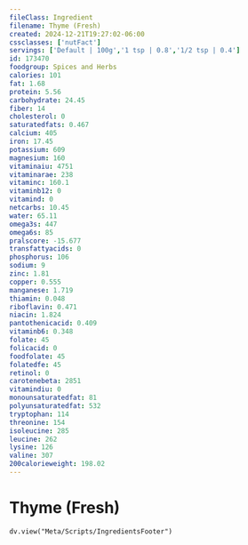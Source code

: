 ```yaml
---
fileClass: Ingredient
filename: Thyme (Fresh)
created: 2024-12-21T19:27:02-06:00
cssclasses: ['nutFact']
servings: ['Default | 100g','1 tsp | 0.8','1/2 tsp | 0.4']
id: 173470
foodgroup: Spices and Herbs
calories: 101
fat: 1.68
protein: 5.56
carbohydrate: 24.45
fiber: 14
cholesterol: 0
saturatedfats: 0.467
calcium: 405
iron: 17.45
potassium: 609
magnesium: 160
vitaminaiu: 4751
vitaminarae: 238
vitaminc: 160.1
vitaminb12: 0
vitamind: 0
netcarbs: 10.45
water: 65.11
omega3s: 447
omega6s: 85
pralscore: -15.677
transfattyacids: 0
phosphorus: 106
sodium: 9
zinc: 1.81
copper: 0.555
manganese: 1.719
thiamin: 0.048
riboflavin: 0.471
niacin: 1.824
pantothenicacid: 0.409
vitaminb6: 0.348
folate: 45
folicacid: 0
foodfolate: 45
folatedfe: 45
retinol: 0
carotenebeta: 2851
vitamindiu: 0
monounsaturatedfat: 81
polyunsaturatedfat: 532
tryptophan: 114
threonine: 154
isoleucine: 285
leucine: 262
lysine: 126
valine: 307
200calorieweight: 198.02
---
```


# Thyme (Fresh)

```dataviewjs
dv.view("Meta/Scripts/IngredientsFooter")
```